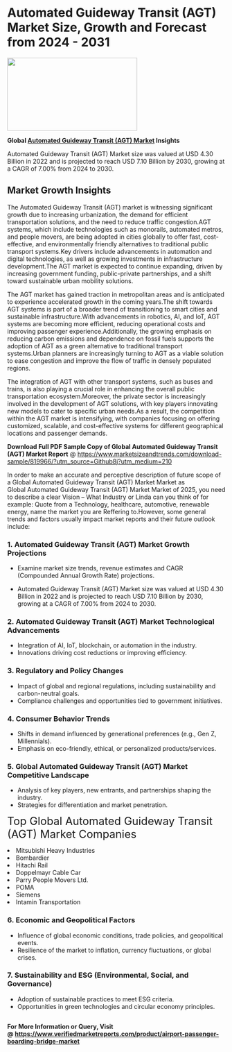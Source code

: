 <H1>Automated Guideway Transit (AGT) Market Size, Growth and Forecast from 2024 - 2031</H1><img class="aligncenter size-medium wp-image-584254" src="https://thirdeyenews.in/wp-content/uploads/2024/09/Global-Market-Research-300x168.jpeg" alt="" width="300" height="168" /><p><strong>Global&nbsp;<a href="https://www.marketsizeandtrends.com/download-sample/819966/?utm_source=Github8j?utm_medium=210">Automated Guideway Transit (AGT) Market</a> Insights</strong></p><p>Automated Guideway Transit (AGT) Market size was valued at USD 4.30 Billion in 2022 and is projected to reach USD 7.10 Billion by 2030, growing at a CAGR of 7.00% from 2024 to 2030.</p><p><h2>Market Growth Insights</h2> <p>The Automated Guideway Transit (AGT) market is witnessing significant growth due to increasing urbanization, the demand for efficient transportation solutions, and the need to reduce traffic congestion.AGT systems, which include technologies such as monorails, automated metros, and people movers, are being adopted in cities globally to offer fast, cost-effective, and environmentally friendly alternatives to traditional public transport systems.Key drivers include advancements in automation and digital technologies, as well as growing investments in infrastructure development.The AGT market is expected to continue expanding, driven by increasing government funding, public-private partnerships, and a shift toward sustainable urban mobility solutions.</p> <p>The AGT market has gained traction in metropolitan areas and is anticipated to experience accelerated growth in the coming years.The shift towards AGT systems is part of a broader trend of transitioning to smart cities and sustainable infrastructure.With advancements in robotics, AI, and IoT, AGT systems are becoming more efficient, reducing operational costs and improving passenger experience.Additionally, the growing emphasis on reducing carbon emissions and dependence on fossil fuels supports the adoption of AGT as a green alternative to traditional transport systems.Urban planners are increasingly turning to AGT as a viable solution to ease congestion and improve the flow of traffic in densely populated regions.</p> <p>The integration of AGT with other transport systems, such as buses and trains, is also playing a crucial role in enhancing the overall public transportation ecosystem.Moreover, the private sector is increasingly involved in the development of AGT solutions, with key players innovating new models to cater to specific urban needs.As a result, the competition within the AGT market is intensifying, with companies focusing on offering customized, scalable, and cost-effective systems for different geographical locations and passenger demands.</p> <p><span class=""><strong>Download Full PDF Sample Copy of Global Automated Guideway Transit (AGT) Market Report</strong> @ <a href="https://www.marketsizeandtrends.com/download-sample/819966/?utm_source=Github8j?utm_medium=210" target="_blank">https://www.marketsizeandtrends.com/download-sample/819966/?utm_source=Github8j?utm_medium=210</a></span></p><p>In order to make an accurate and perceptive description of future scope of a Global&nbsp;Automated Guideway Transit (AGT) Market Market as Global&nbsp;Automated Guideway Transit (AGT) Market Market of 2025, you need to describe a clear Vision &ndash; What Industry or Linda can you think of for example: Quote from a Technology, healthcare, automotive, renewable energy, name the market you are Reffering to.However, some general trends and factors usually impact market reports and their future outlook include:</p><h3>1.&nbsp;<strong>Automated Guideway Transit (AGT) Market Growth Projections</strong></h3><ul><li>Examine market size trends, revenue estimates and CAGR (Compounded Annual Growth Rate) projections.</li><li><p>Automated Guideway Transit (AGT) Market size was valued at USD 4.30 Billion in 2022 and is projected to reach USD 7.10 Billion by 2030, growing at a CAGR of 7.00% from 2024 to 2030.</p></li></ul><h3>2.&nbsp;<strong>Automated Guideway Transit (AGT) Market Technological Advancements</strong></h3><ul><li>Integration of AI, IoT, blockchain, or automation in the industry.</li><li>Innovations driving cost reductions or improving efficiency.</li></ul><h3>3.&nbsp;<strong>Regulatory and Policy Changes</strong></h3><ul><li>Impact of global and regional regulations, including sustainability and carbon-neutral goals.</li><li>Compliance challenges and opportunities tied to government initiatives.</li></ul><h3>4.&nbsp;<strong>Consumer Behavior Trends</strong></h3><ul><li>Shifts in demand influenced by generational preferences (e.g., Gen Z, Millennials).</li><li>Emphasis on eco-friendly, ethical, or personalized products/services.</li></ul><h3>5.&nbsp;<strong>Global Automated Guideway Transit (AGT) Market Competitive Landscape</strong></h3><ul><li>Analysis of key players, new entrants, and partnerships shaping the industry.</li><li>Strategies for differentiation and market penetration.</li></ul><p data-pm-slice="1 1 []"><span style="color: inherit; font-family: inherit; font-size: 25px;">Top Global Automated Guideway Transit (AGT) Market Companies</span></p><div class="" data-test-id=""><p><li>Mitsubishi Heavy Industries</li><li> Bombardier</li><li> Hitachi Rail</li><li> Doppelmayr Cable Car</li><li> Parry People Movers Ltd.</li><li> POMA</li><li> Siemens</li><li> Intamin Transportation</li></p></div><h3>6.&nbsp;<strong>Economic and Geopolitical Factors</strong></h3><ul><li>Influence of global economic conditions, trade policies, and geopolitical events.</li><li>Resilience of the market to inflation, currency fluctuations, or global crises.</li></ul><h3>7.&nbsp;<strong>Sustainability and ESG (Environmental, Social, and Governance)</strong></h3><ul><li>Adoption of sustainable practices to meet ESG criteria.</li><li>Opportunities in green technologies and circular economy principles.</li></ul><h2><strong style="font-size: 14px;">For More Information or Query, Visit @&nbsp;</strong><a style="background-color: #ffffff; font-size: 14px;" href="https://www.marketsizeandtrends.com/report/automated-guideway-transit-agt-market/" target="_blank">https://www.verifiedmarketreports.com/product/airport-passenger-boarding-bridge-market</a></h2>
